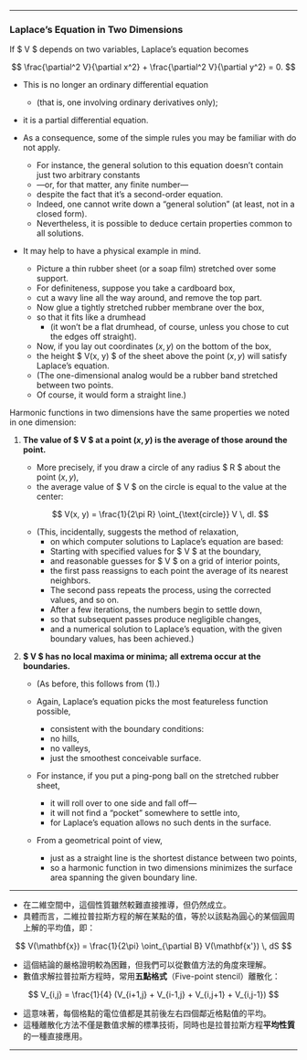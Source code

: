 
---

### **Laplace’s Equation in Two Dimensions**  

If $ V $ depends on two variables, Laplace’s equation becomes  

$$
\frac{\partial^2 V}{\partial x^2} + \frac{\partial^2 V}{\partial y^2} = 0.
$$

- This is no longer an ordinary differential equation 
  - (that is, one involving ordinary derivatives only); 
- it is a partial differential equation. 
- As a consequence, some of the simple rules you may be familiar with do not apply. 
  - For instance, the general solution to this equation doesn’t contain just two arbitrary constants
  - —or, for that matter, any finite number—
  - despite the fact that it’s a second-order equation. 
  - Indeed, one cannot write down a “general solution” (at least, not in a closed form). 
  - Nevertheless, it is possible to deduce certain properties common to all solutions.  

- It may help to have a physical example in mind. 
  - Picture a thin rubber sheet (or a soap film) stretched over some support. 
  - For definiteness, suppose you take a cardboard box, 
  - cut a wavy line all the way around, and remove the top part. 
  - Now glue a tightly stretched rubber membrane over the box, 
  - so that it fits like a drumhead 
    - (it won’t be a flat drumhead, of course, unless you chose to cut the edges off straight). 
  - Now, if you lay out coordinates $(x, y)$ on the bottom of the box, 
  - the height $ V(x, y) $ of the sheet above the point $(x, y)$ will satisfy Laplace’s equation. 
  - (The one-dimensional analog would be a rubber band stretched between two points. 
  - Of course, it would form a straight line.)  

Harmonic functions in two dimensions have the same properties we noted in one dimension:  

1. **The value of $ V $ at a point $(x, y)$ is the average of those around the point.**  
   - More precisely, if you draw a circle of any radius $ R $ about the point $(x, y)$, 
   - the average value of $ V $ on the circle is equal to the value at the center:  

   $$
   V(x, y) = \frac{1}{2\pi R} \oint_{\text{circle}} V \, dl.
   $$

   - (This, incidentally, suggests the method of relaxation, 
     - on which computer solutions to Laplace’s equation are based: 
     - Starting with specified values for $ V $ at the boundary, 
     - and reasonable guesses for $ V $ on a grid of interior points, 
     - the first pass reassigns to each point the average of its nearest neighbors. 
     - The second pass repeats the process, using the corrected values, and so on. 
     - After a few iterations, the numbers begin to settle down, 
     - so that subsequent passes produce negligible changes, 
     - and a numerical solution to Laplace’s equation, with the given boundary values, has been achieved.)

2. **$ V $ has no local maxima or minima; all extrema occur at the boundaries.**  
   - (As before, this follows from (1).) 
   - Again, Laplace’s equation picks the most featureless function possible, 
     - consistent with the boundary conditions: 
     - no hills, 
     - no valleys, 
     - just the smoothest conceivable surface.  

   - For instance, if you put a ping-pong ball on the stretched rubber sheet, 
     - it will roll over to one side and fall off—
     - it will not find a “pocket” somewhere to settle into, 
     - for Laplace’s equation allows no such dents in the surface.  

   - From a geometrical point of view, 
     - just as a straight line is the shortest distance between two points, 
     - so a harmonic function in two dimensions minimizes the surface area spanning the given boundary line.

---

- 在二維空間中，這個性質雖然較難直接推導，但仍然成立。
- 具體而言，二維拉普拉斯方程的解在某點的值，等於以該點為圓心的某個圓周上解的平均值，即：  

$$
V(\mathbf{x}) = \frac{1}{2\pi} \oint_{\partial B} V(\mathbf{x'}) \, dS
$$  

- 這個結論的嚴格證明較為困難，但我們可以從數值方法的角度來理解。
- 數值求解拉普拉斯方程時，常用**五點格式**（Five-point stencil）離散化：  

$$
V_{i,j} = \frac{1}{4} (V_{i+1,j} + V_{i-1,j} + V_{i,j+1} + V_{i,j-1})
$$  

- 這意味著，每個格點的電位值都是其前後左右四個鄰近格點值的平均。
- 這種離散化方法不僅是數值求解的標準技術，同時也是拉普拉斯方程**平均性質**的一種直接應用。  

---
